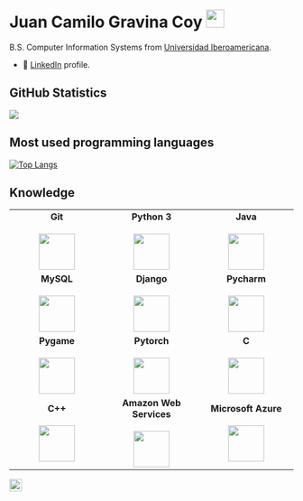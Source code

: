 <h1 align="left">Juan Camilo Gravina Coy <img height="32px" src="https://cdn.svgporn.com/logos/git-icon.svg"> </h1>

B.S. Computer Information Systems from [Universidad Iberoamericana](https://www.ibero.edu.co/).

- 💼 [LinkedIn](https://www.linkedin.com/in/juan-gravina-221279261/) profile.

<h2 align="left">GitHub Statistics</h2>

<div>
    <img  src="https://github-readme-stats.vercel.app/api?username=gravinacoy23&show_icons=true&theme=dark")>
</div>

<h2 align="left">Most used programming languages</h2>

[![Top Langs](https://github-readme-stats.vercel.app/api/top-langs/?username=gravinacoy23)](https://github.com/gravinacoy23/github-readme-stats)

<h2 align="left">Knowledge</h2>

<table>
  <tbody>
    <tr valign="top">
      <td width="25%" align="center">
        <span><b>Git</b></span><br><br>
        <img height="64px" src="https://cdn.svgporn.com/logos/git-icon.svg">
      </td>
      <td width="25%" align="center">
        <span><b>Python 3</b></span><br><br>
        <img height="64px" src="https://cdn.svgporn.com/logos/python.svg">
      </td>      
      <td width="25%" align="center">
        <span><b>Java</b></span><br><br>
        <img height="64px" src="https://cdn.svgporn.com/logos/java.svg">
      </td>
    </tr>
    <td width="25%" align="center">
      <span><b>MySQL</b></span><br><br>
      <img height="64px" src="https://cdn.svgporn.com/logos/mysql.svg">
    </td>    
    <td width="25%" align="center">
      <span><b>Django</b></span><br><br>
      <img height="64px" src="https://cdn.svgporn.com/logos/django.svg">
    </td>
    <td width="25%" align="center">
      <span><b>Pycharm</b></span><br><br>
      <img height="64px" src="https://cdn.svgporn.com/logos/pycharm.svg">
    </td> 
    </tr>
    <td width="25%" align="center">
      <span><b>Pygame</b></span><br><br>
      <img height="64px" src="https://www.pygame.org/images/logo_lofi.png">
    </td>        
    <td width="25%" align="center">
      <span><b>Pytorch</b></span><br><br>
      <img height="64px" src="https://blog.christianperone.com/wp-content/uploads/2023/12/torch_logo-248x300.png">
    </td>
    <td width="25%" align="center">
      <span><b>C</b></span><br><br>
      <img height="64px" src="https://cdn.svgporn.com/logos/c.svg">
    </td>
    </tr>
    <td width="25%" align="center">
      <span><b>C++</b></span><br><br>
      <img height="64px" src="https://upload.wikimedia.org/wikipedia/commons/1/18/ISO_C%2B%2B_Logo.svg">
    </td>  
    <td width="25%" align="center">
      <span><b>Amazon Web Services</b></span><br><br>
      <img height="64px" src="https://cdn.svgporn.com/logos/aws.svg">
    </td>   
    <td width="25%" align="center">
      <span><b>Microsoft Azure</b></span><br><br>
      <img height="64px" src="https://cdn.svgporn.com/logos/microsoft-azure.svg">
  </tr>    
  </tbody>
</table>
<a href="https://github.com/gravinacoy23">
  <img align="center" alt="Juan's Github" width="22px" src="https://cdn.jsdelivr.net/npm/simple-icons@v3/icons/github.svg" />
</a>

